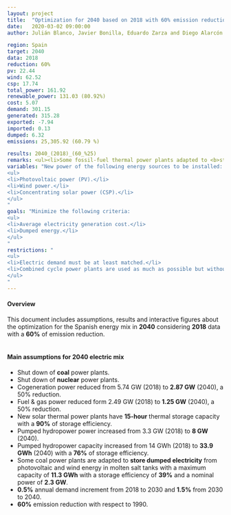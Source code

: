 ```yaml
---
layout: project
title:  "Optimization for 2040 based on 2018 with 60% emission reduction"
date:   2020-03-02 09:00:00
author: Julián Blanco, Javier Bonilla, Eduardo Zarza and Diego Alarcón

region: Spain
target: 2040
data: 2018
reduction: 60%
pv: 22.44
wind: 62.52
csp: 17.74
total_power: 161.92
renewable_power: 131.03 (80.92%)
cost: 5.07
demand: 301.15
generated: 315.28
exported: -7.94
imported: 0.13
dumped: 6.32
emissions: 25,305.92 (60.79 %)

results: 2040_(2018)_(60_%25)
remarks: <ul><li>Some fossil-fuel thermal power plants adapted to <b>store dumped electricity</b>.</li></ul>
variables: "New power of the following energy sources to be installed:
<ul>
<li>Photovoltaic power (PV).</li>
<li>Wind power.</li>
<li>Concentrating solar power (CSP).</li>
</ul>
"
goals: "Minimize the following criteria:
<ul>
<li>Average electricity generation cost.</li>
<li>Dumped energy.</li>
</ul>
"
restrictions: "
<ul>
<li>Electric demand must be at least matched.</li>
<li>Combined cycle power plants are used as much as possible but without exceeding the maximum allowed CO<sub>2</sub> emissions.</li>
</ul>
"
---
```

#### Overview
This document includes assumptions, results and interactive figures about the optimization for the Spanish energy mix in **2040** considering **2018** data with a **60%** of emission reduction.
<br>
<br>
#### Main assumptions for 2040 electric mix
- Shut down of **coal** power plants.
- Shut down of **nuclear** power plants.
- Cogeneration power reduced from 5.74 GW (2018) to **2.87 GW** (2040), a 50% reduction.
- Fuel & gas power reduced form 2.49 GW (2018) to **1.25 GW** (2040), a 50% reduction.
- New solar thermal power plants have **15-hour** thermal storage capacity with a **90%** of storage efficiency.
- Pumped hydropower power increased from 3.3 GW (2018) to **8 GW** (2040).
- Pumped hydropower capacity increased from 14 GWh (2018) to **33.9 GWh** (2040) with a **76%** of storage efficiency.
- Some coal power plants are adapted to **store dumped electricity** from photovoltaic and wind energy in molten salt tanks with a maximum capacity of **11.3 GWh** with a storage efficiency of **39%** and a nominal power of **2.3 GW**.
- **0.5%** annual demand increment from 2018 to 2030 and **1.5%** from 2030 to 2040.
- **60%** emission reduction with respect to 1990.
<br>
<br>
